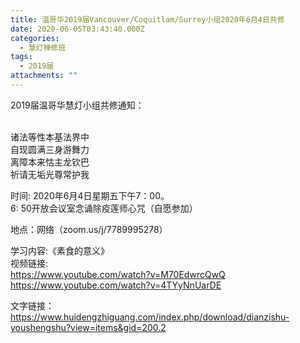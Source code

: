 ```yaml
---
title: 温哥华2019届Vancouver/Coquitlam/Surrey小组2020年6月4日共修
date: 2020-06-05T03:43:40.000Z
categories:
  - 慧灯禅修班
tags:
  - 2019届
attachments: ""
---
```

2019届温哥华慧灯小组共修通知：

</br>诸法等性本基法界中 </br>自现圆满三身游舞力 </br>离障本来怙主龙钦巴 </br>祈请无垢光尊常护我

时间: 2020年6月4日星期五下午7：00。</br>6: 50开放会议室念诵除疫莲师心咒（自愿参加）

地点：网络（zoom.us/j/7789995278）

学习内容:《素食的意义》
</br>视频链接:
</br>https://www.youtube.com/watch?v=M70EdwrcQwQ
</br>https://www.youtube.com/watch?v=4TYyNnUarDE


文字链接：</br>https://www.huidengzhiguang.com/index.php/download/dianzishu-youshengshu?view=items&gid=200.2
